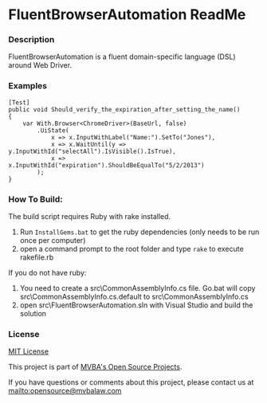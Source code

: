 FluentBrowserAutomation ReadMe
===
### Description

FluentBrowserAutomation is a fluent domain-specific language (DSL) around Web Driver.

### Examples

	[Test]
	public void Should_verify_the_expiration_after_setting_the_name()
	{
		var With.Browser<ChromeDriver>(BaseUrl, false)
			.UiState(
				x => x.InputWithLabel("Name:").SetTo("Jones"),
				x => x.WaitUntil(y => y.InputWithId("selectAll").IsVisible().IsTrue),
				x => x.InputWithId("expiration").ShouldBeEqualTo("5/2/2013")
			);
	}

### How To Build:

The build script requires Ruby with rake installed.

1. Run `InstallGems.bat` to get the ruby dependencies (only needs to be run once per computer)
1. open a command prompt to the root folder and type `rake` to execute rakefile.rb

If you do not have ruby:

1. You need to create a src\CommonAssemblyInfo.cs file. Go.bat will copy src\CommonAssemblyInfo.cs.default to src\CommonAssemblyInfo.cs
1. open src\FluentBrowserAutomation.sln with Visual Studio and build the solution

### License

[MIT License][mitlicense]

This project is part of [MVBA's Open Source Projects][MvbaLawGithub].

If you have questions or comments about this project, please contact us at <mailto:opensource@mvbalaw.com>

[MvbaLawGithub]: http://mvbalaw.github.io/
[mitlicense]: http://www.opensource.org/licenses/mit-license.php
